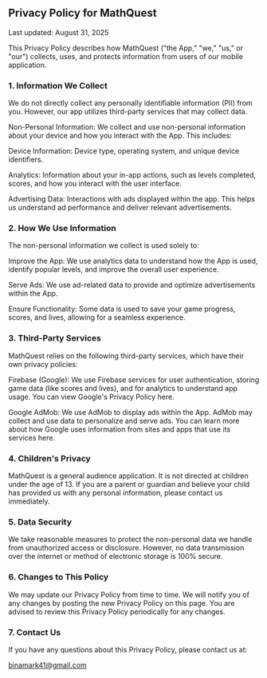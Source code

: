 ## Privacy Policy for MathQuest
Last updated: August 31, 2025

This Privacy Policy describes how MathQuest ("the App," "we," "us," or "our") collects, uses, and protects information from users of our mobile application.

### 1. Information We Collect
We do not directly collect any personally identifiable information (PII) from you. However, our app utilizes third-party services that may collect data.

Non-Personal Information: We collect and use non-personal information about your device and how you interact with the App. This includes:

Device Information: Device type, operating system, and unique device identifiers.

Analytics: Information about your in-app actions, such as levels completed, scores, and how you interact with the user interface.

Advertising Data: Interactions with ads displayed within the app. This helps us understand ad performance and deliver relevant advertisements.

### 2. How We Use Information
The non-personal information we collect is used solely to:

Improve the App: We use analytics data to understand how the App is used, identify popular levels, and improve the overall user experience.

Serve Ads: We use ad-related data to provide and optimize advertisements within the App.

Ensure Functionality: Some data is used to save your game progress, scores, and lives, allowing for a seamless experience.

### 3. Third-Party Services
MathQuest relies on the following third-party services, which have their own privacy policies:

Firebase (Google): We use Firebase services for user authentication, storing game data (like scores and lives), and for analytics to understand app usage. You can view Google's Privacy Policy here.

Google AdMob: We use AdMob to display ads within the App. AdMob may collect and use data to personalize and serve ads. You can learn more about how Google uses information from sites and apps that use its services here.

### 4. Children's Privacy
MathQuest is a general audience application. It is not directed at children under the age of 13. If you are a parent or guardian and believe your child has provided us with any personal information, please contact us immediately.

### 5. Data Security
We take reasonable measures to protect the non-personal data we handle from unauthorized access or disclosure. However, no data transmission over the internet or method of electronic storage is 100% secure.

### 6. Changes to This Policy
We may update our Privacy Policy from time to time. We will notify you of any changes by posting the new Privacy Policy on this page. You are advised to review this Privacy Policy periodically for any changes.

### 7. Contact Us
If you have any questions about this Privacy Policy, please contact us at:

binamark41@gmail.com
